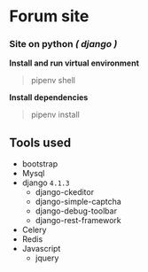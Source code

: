 # Forum site

### Site on python *( django )*

**Install and run virtual environment**
> pipenv shell

**Install dependencies**
> pipenv install

## Tools used 
- bootstrap
- Mysql
- django `4.1.3`
    - django-ckeditor
    - django-simple-captcha
    - django-debug-toolbar
    - django-rest-framework
- Celery
- Redis 
- Javascript
    - jquery
